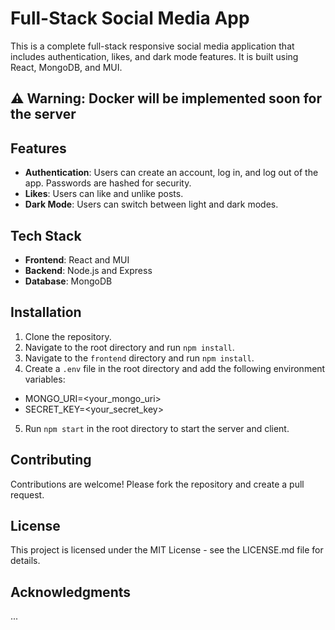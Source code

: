 # Full-Stack Social Media App

This is a complete full-stack responsive social media application that includes authentication, likes, and dark mode features. It is built using React, MongoDB, and MUI.

## ⚠️ Warning: Docker will be implemented soon for the server

## Features

- **Authentication**: Users can create an account, log in, and log out of the app. Passwords are hashed for security.
- **Likes**: Users can like and unlike posts.
- **Dark Mode**: Users can switch between light and dark modes.

## Tech Stack

- **Frontend**: React and MUI
- **Backend**: Node.js and Express
- **Database**: MongoDB

## Installation

1. Clone the repository.
2. Navigate to the root directory and run `npm install`.
3. Navigate to the `frontend` directory and run `npm install`.
4. Create a `.env` file in the root directory and add the following environment variables:
   
- MONGO_URI=<your_mongo_uri>
- SECRET_KEY=<your_secret_key>

5. Run `npm start` in the root directory to start the server and client.

## Contributing

Contributions are welcome! Please fork the repository and create a pull request.

## License

This project is licensed under the MIT License - see the LICENSE.md file for details.

## Acknowledgments

...
